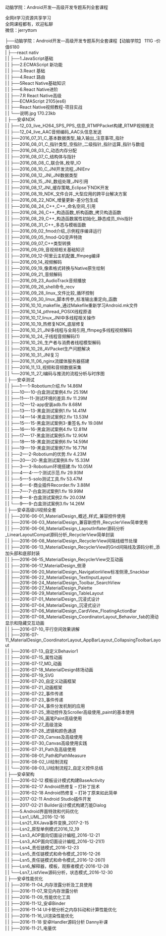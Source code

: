 动脑学院：Android开发—高级开发专题系列全套课程

全网it学习资源共享学习<br>全网课程都有，欢迎私聊<br>微信：jerryttom<br>

├──动脑学院：Android开发—高级开发专题系列全套课程【动脑学院】 111G -价值6180<br> | ├──react nativ<br> | | ├──1.JavaScript基础<br> | | ├──2.ECMAScript 新功能<br> | | ├──3.React 基础<br> | | ├──4.React 路由<br> | | ├──5React Native基础知识<br> | | ├──6.React Native进阶<br> | | ├──7.R React Native高级<br> | | ├──ECMAScript 2105(es6)<br> | | ├──React Native视频教程-项目实战<br> | | └──说明.jpg 170.23kb<br> | ├──安卓NDK<br> | | ├──12_03_live_H264_SPS_PPS_信息_RTMPPacket构建_RTMP视频推流<br> | | ├──12_04_live_AAC音频编码_AAC头信息发送<br> | | ├──2016_07_31_C_基本数据类型_输入输出_注意事项_指针<br> | | ├──2016_08_01_C_指针类型_空指针_二级指针_指针运算_指针与数组<br> | | ├──2016_08_03_C_动态内存分配<br> | | ├──2016_08_07_C_结构体与指针<br> | | ├──2016_08_08_C_联合体_枚举_IO<br> | | ├──2016_08_10_C_JNI开发流程_JNIEnv<br> | | ├──2016_08_12_JNI_JNI数据类型<br> | | ├──2016_08_15_JNI_数组处理_JNI引用<br> | | ├──2016_08_17_JNI_缓存策略_Eclipse下NDK开发<br> | | ├──2016_08_19_NDK_文件合并_大型应用的跨平台解决方案<br> | | ├──2016_08_22_NDK_增量更新-差分包生成<br> | | ├──2016_08_24_C++_C++_命名空间_引用<br> | | ├──2016_08_26_C++_构造函数_析构函数_拷贝构造函数<br> | | ├──2016_08_29_C++_构造函数属性初始化_静态成员_this指针<br> | | ├──2016_08_31_C++_多态与模板函数<br> | | ├──2016_09_02_fmod介绍_示例程序编译运行<br> | | ├──2016_09_05_fmod-QQ变声特效<br> | | ├──2016_09_07_C++类型转换<br> | | ├──2016_09_09_音视频相关基础知识<br> | | ├──2016_09_12-阿里云主机配置_ffmpeg编译<br> | | ├──2016_09_14_视频解码<br> | | ├──2016_09_19_像素格式转换与Native原生绘制<br> | | ├──2016_09_21_音频解码<br> | | ├──2016_09_23_AudioTrack音频播放<br> | | ├──2016_09_26_shell命令_recv<br> | | ├──2016_09_28_linux_文件比较_循环控制<br> | | ├──2016_09_30_linux_脚本传参_标准输出重定向_函数<br> | | ├──2016_10_10_makefile_通过Makefile重新学习Android.mk文件<br> | | ├──2016_10_14_pthread_POSIX线程原语<br> | | ├──2016_10_17_linux_JNI中多线程相关操作<br> | | ├──2016_10_19_热修复NDK_底层修复<br> | | ├──2016_10_21_JNI多线程与全局引用_ffmpeg多线程视频解码<br> | | ├──2016_10_24_子线程音频解码(1)<br> | | ├──2016_10_26_生产者与消费者线程模型解码<br> | | ├──2016_10_28_AVPacket生产问题解决<br> | | ├──2016_10_31_JNI复习<br> | | ├──2016_11_06_nginx流媒体服务器搭建<br> | | ├──2016_11_13_视频和音频数据采集<br> | | └──2016_11_27_l编码与推流的流程分析与时序图<br> | ├──安卓测试<br> | | ├──1—-1-Robotium介绍.flv 14.86M<br> | | ├──10—-10-白盒测试案例4.flv 25.19M<br> | | ├──11—-11-测试环境的差异.flv 11.29M<br> | | ├──12—-12-app安装adb.flv 8.68M<br> | | ├──13—-13-黑盒测试案例1.flv 14.41M<br> | | ├──14—-14-黑盒测试案例2.flv 13.53M<br> | | ├──15—-15-黑盒测试案例3-重签名.flv 19.08M<br> | | ├──16—-16-黑盒测试案例4.flv 12.81M<br> | | ├──17—-17-黑盒测试案例5.flv 12.90M<br> | | ├──18—-18-黑盒测试案例6.flv 14.59M<br> | | ├──19—-19-黑盒测试案例7.flv 16.77M<br> | | ├──2—-2-Robotium的优势.flv 4.23M<br> | | ├──20—-20-黑盒测试案例8.flv 15.33M<br> | | ├──3—-3-Robotium环境搭建.flv 10.05M<br> | | ├──4—-4-一个测试示范.flv 29.93M<br> | | ├──5—-5-solo测试工具.flv 53.47M<br> | | ├──6—-6-商业插件Recorder.flv 3.88M<br> | | ├──7—-7-白盒测试案例1.flv 19.99M<br> | | ├──8—-8-白盒测试案例2.flv 20.03M<br> | | └──9—-9-白盒测试案例3.flv 14.26M<br> | ├──安卓高级UI视频全套<br> | | ├──2016-06-01_MaterialDesign_概述_样式_兼容控件使用<br> | | ├──2016-06-03_MaterialDesign_兼容新控件_RecyclerView简单使用<br> | | ├──2016-06-06_MaterialDesign_LayoutInflater源码分析_LinearLayoutCompat源码分析_RecyclerView简单封装<br> | | ├──2016-06-08_MaterialDesign_RecyclerView间隔线细节处理<br> | | ├──2016-06-13_MaterialDesign_RecyclerView的Grid间隔线及源码分析_添加头部和底部封装<br> | | ├──2016-06-15_MaterialDesign_RecyclerView交互动画<br> | | ├──2016-06-17_MaterialDesign_侧滑<br> | | ├──2016-06-20_MaterialDesign_NavigationView标准侧滑_Snackbar<br> | | ├──2016-06-22_MaterialDesign_TextInputLayout<br> | | ├──2016-06-24_MaterialDesign_Toolbar_SearchView<br> | | ├──2016-06-27_MaterialDesign_Palette<br> | | ├──2016-06-29_MaterialDesign_TableLayout<br> | | ├──2016-07-01_MaterialDesign_沉浸式设计<br> | | ├──2016-07-04_MaterialDesign_沉浸式设计<br> | | ├──2016-07-06_MaterialDesign_CardView_FloatingActionBar<br> | | ├──2016-07-08_MaterialDesign_CoordinatorLayout_Behavior_fab的滑动显示和隐藏交互动画<br> | | ├──2016-07-10_平行空间效果讲解<br> | | ├──2016-07-11_MaterialDesign_CoordinatorLayout_AppBarLayout_CollapsingToolbarLayout<br> | | ├──2016-07-13_自定义Behavior1<br> | | ├──2016-07-15_属性动画<br> | | ├──2016-07-17_MD_动画<br> | | ├──2016-07-18_MaterialDesign转场动画<br> | | ├──2016-07-19_SVG<br> | | ├──2016-07-20_自定义动画框架<br> | | ├──2016-07-21_动画框架<br> | | ├──2016-07-22_事件传递<br> | | ├──2016-07-23_事件传递<br> | | ├──2016-07-24_事件分发机制的应用<br> | | ├──2016-07-25_滑动控件及Scroller高级使用_paint的基本使用<br> | | ├──2016-07-26_画笔Paint高级使用<br> | | ├──2016-07-27_高级渲染<br> | | ├──2016-07-28_滤镜和颜色通道<br> | | ├──2016-07-29_Canvas及高级使用<br> | | ├──2016-07-30_Canvas高级使用实践<br> | | ├──2016-07-31_Path及高级使用<br> | | ├──2016-08-01_Path和PathMeasure<br> | | ├──2016-08-02_UI绘制流程<br> | | └──2016-08-03_UI绘制流程2_自定义控件总结<br> | ├──安卓架构<br> | | ├──2016-02-12 模板设计模式构建BaseActivity<br> | | ├──2016-02-17 Android热修复 – 打补丁技术<br> | | ├──2016-02-18 Android热修复 – 打补丁原来如此简单<br> | | ├──2017-02-11 Android Studio插件开发<br> | | ├──2017-02-21 Builder设计模式构建万能Dialog<br> | | ├──5.Android界面特效和代码优化<br> | | ├──Lsn1_UML_2016-12-16<br> | | ├──Lsn21_RXJava事件变换_2017-2-15<br> | | ├──Lsn2_原型单例模式2016_12_19<br> | | ├──Lsn3_AOP面向切面设计编程_2016-12-21<br> | | ├──Lsn3_AOP面向切面设计编程_2016-12-21(1)<br> | | ├──Lsn4_责任链模式_2016-12-23<br> | | ├──Lsn5_责任链模式和命令模式_2016-12-26<br> | | ├──Lsn5_责任链模式和命令模式_2016-12-26(1)<br> | | ├──Lsn6_解释器，模板，观察者模式-2016-12-28<br> | | └──Lsn7_ListView源码分析，状态模式_2016-12-30<br> | ├──安卓性能优化<br> | | ├──2016-11-04_内存泄露分析及工具使用<br> | | ├──2016-11-07_常见内存泄露分析<br> | | ├──2016-11-09_性能优化工具<br> | | ├──2016-11-12_安卓Binder<br> | | ├──2016-11-14 UI卡顿分析之内存抖动和计算性能优化<br> | | ├──2016-11-16_UI渲染性能优化<br> | | ├──2016-11-18 安卓Handler源码分析 Danny补课<br> | | ├──2016-11-21_电量优